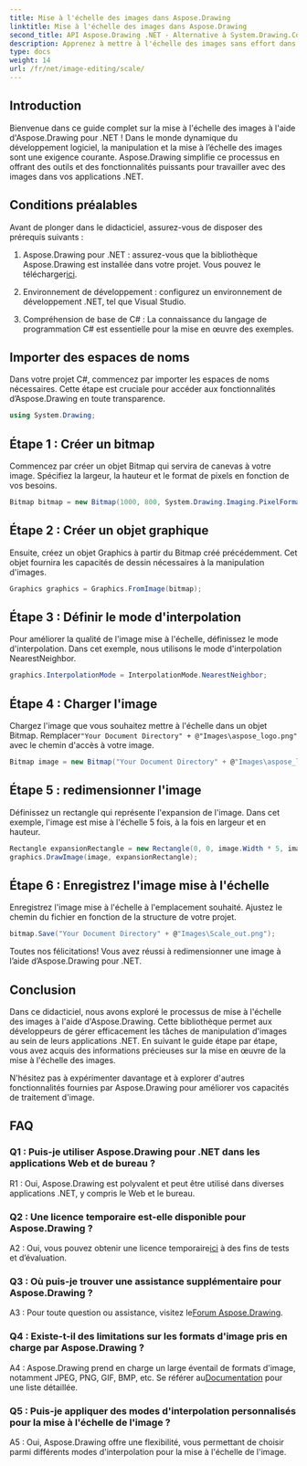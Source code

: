 ```yaml
---
title: Mise à l'échelle des images dans Aspose.Drawing
linktitle: Mise à l'échelle des images dans Aspose.Drawing
second_title: API Aspose.Drawing .NET - Alternative à System.Drawing.Common
description: Apprenez à mettre à l'échelle des images sans effort dans .NET à l'aide d'Aspose.Drawing. Notre guide étape par étape garantit une intégration transparente, offrant de puissantes capacités de manipulation d'images.
type: docs
weight: 14
url: /fr/net/image-editing/scale/
---
```

## Introduction

Bienvenue dans ce guide complet sur la mise à l'échelle des images à l'aide d'Aspose.Drawing pour .NET ! Dans le monde dynamique du développement logiciel, la manipulation et la mise à l’échelle des images sont une exigence courante. Aspose.Drawing simplifie ce processus en offrant des outils et des fonctionnalités puissants pour travailler avec des images dans vos applications .NET.

## Conditions préalables

Avant de plonger dans le didacticiel, assurez-vous de disposer des prérequis suivants :

1.  Aspose.Drawing pour .NET : assurez-vous que la bibliothèque Aspose.Drawing est installée dans votre projet. Vous pouvez le télécharger[ici](https://releases.aspose.com/drawing/net/).

2. Environnement de développement : configurez un environnement de développement .NET, tel que Visual Studio.

3. Compréhension de base de C# : La connaissance du langage de programmation C# est essentielle pour la mise en œuvre des exemples.

## Importer des espaces de noms

Dans votre projet C#, commencez par importer les espaces de noms nécessaires. Cette étape est cruciale pour accéder aux fonctionnalités d’Aspose.Drawing en toute transparence.

```csharp
using System.Drawing;
```

## Étape 1 : Créer un bitmap

Commencez par créer un objet Bitmap qui servira de canevas à votre image. Spécifiez la largeur, la hauteur et le format de pixels en fonction de vos besoins.

```csharp
Bitmap bitmap = new Bitmap(1000, 800, System.Drawing.Imaging.PixelFormat.Format32bppPArgb);
```

## Étape 2 : Créer un objet graphique

Ensuite, créez un objet Graphics à partir du Bitmap créé précédemment. Cet objet fournira les capacités de dessin nécessaires à la manipulation d'images.

```csharp
Graphics graphics = Graphics.FromImage(bitmap);
```

## Étape 3 : Définir le mode d'interpolation

Pour améliorer la qualité de l'image mise à l'échelle, définissez le mode d'interpolation. Dans cet exemple, nous utilisons le mode d'interpolation NearestNeighbor.

```csharp
graphics.InterpolationMode = InterpolationMode.NearestNeighbor;
```

## Étape 4 : Charger l'image

 Chargez l'image que vous souhaitez mettre à l'échelle dans un objet Bitmap. Remplacer`"Your Document Directory" + @"Images\aspose_logo.png"` avec le chemin d'accès à votre image.

```csharp
Bitmap image = new Bitmap("Your Document Directory" + @"Images\aspose_logo.png");
```

## Étape 5 : redimensionner l'image

Définissez un rectangle qui représente l'expansion de l'image. Dans cet exemple, l'image est mise à l'échelle 5 fois, à la fois en largeur et en hauteur.

```csharp
Rectangle expansionRectangle = new Rectangle(0, 0, image.Width * 5, image.Height * 5);
graphics.DrawImage(image, expansionRectangle);
```

## Étape 6 : Enregistrez l'image mise à l'échelle

Enregistrez l'image mise à l'échelle à l'emplacement souhaité. Ajustez le chemin du fichier en fonction de la structure de votre projet.

```csharp
bitmap.Save("Your Document Directory" + @"Images\Scale_out.png");
```

Toutes nos félicitations! Vous avez réussi à redimensionner une image à l’aide d’Aspose.Drawing pour .NET.

## Conclusion

Dans ce didacticiel, nous avons exploré le processus de mise à l'échelle des images à l'aide d'Aspose.Drawing. Cette bibliothèque permet aux développeurs de gérer efficacement les tâches de manipulation d'images au sein de leurs applications .NET. En suivant le guide étape par étape, vous avez acquis des informations précieuses sur la mise en œuvre de la mise à l'échelle des images.

N'hésitez pas à expérimenter davantage et à explorer d'autres fonctionnalités fournies par Aspose.Drawing pour améliorer vos capacités de traitement d'image.

## FAQ

### Q1 : Puis-je utiliser Aspose.Drawing pour .NET dans les applications Web et de bureau ?

R1 : Oui, Aspose.Drawing est polyvalent et peut être utilisé dans diverses applications .NET, y compris le Web et le bureau.

### Q2 : Une licence temporaire est-elle disponible pour Aspose.Drawing ?

 A2 : Oui, vous pouvez obtenir une licence temporaire[ici](https://purchase.aspose.com/temporary-license/) à des fins de tests et d’évaluation.

### Q3 : Où puis-je trouver une assistance supplémentaire pour Aspose.Drawing ?

 A3 : Pour toute question ou assistance, visitez le[Forum Aspose.Drawing](https://forum.aspose.com/c/diagram/17).

### Q4 : Existe-t-il des limitations sur les formats d'image pris en charge par Aspose.Drawing ?

 A4 : Aspose.Drawing prend en charge un large éventail de formats d'image, notamment JPEG, PNG, GIF, BMP, etc. Se référer au[Documentation](https://reference.aspose.com/drawing/net/) pour une liste détaillée.

### Q5 : Puis-je appliquer des modes d'interpolation personnalisés pour la mise à l'échelle de l'image ?

A5 : Oui, Aspose.Drawing offre une flexibilité, vous permettant de choisir parmi différents modes d'interpolation pour la mise à l'échelle de l'image.